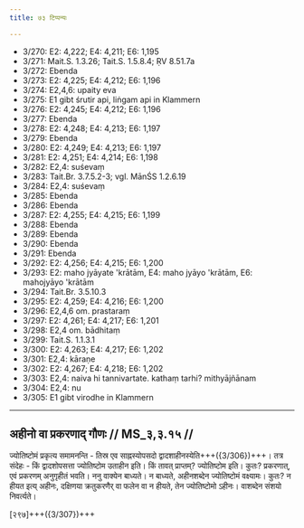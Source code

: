 ```yaml
---
title: ७३ टिप्पन्यः

---
```

- 3/270: E2: 4,222; E4: 4,211; E6: 1,195
- 3/271: Mait.S. 1.3.26; Tait.S. 1.5.8.4; ṚV 8.51.7a
- 3/272: Ebenda
- 3/273: E2: 4,225; E4: 4,212; E6: 1,196
- 3/274: E2,4,6: upaity eva
- 3/275: E1 gibt śrutir api, liṅgam api in Klammern
- 3/276: E2: 4,245; E4: 4,212; E6: 1,196
- 3/277: Ebenda
- 3/278: E2: 4,248; E4: 4,213; E6: 1,197
- 3/279: Ebenda
- 3/280: E2: 4,249; E4: 4,213; E6: 1,197
- 3/281: E2: 4,251; E4: 4,214; E6: 1,198
- 3/282: E2,4: suśevaṃ
- 3/283: Tait.Br. 3.7.5.2-3; vgl. MānŚS 1.2.6.19
- 3/284: E2,4: suśevaṃ
- 3/285: Ebenda
- 3/286: Ebenda
- 3/287: E2: 4,255; E4: 4,215; E6: 1,199
- 3/288: Ebenda
- 3/289: Ebenda
- 3/290: Ebenda
- 3/291: Ebenda
- 3/292: E2: 4,256; E4: 4,215; E6: 1,200
- 3/293: E2: maho jyāyate 'krātām, E4: maho jyāyo 'krātām, E6: mahojyāyo 'krātām
- 3/294: Tait.Br. 3.5.10.3
- 3/295: E2: 4,259; E4: 4,216; E6: 1,200
- 3/296: E2,4,6 om. prastaraṃ
- 3/297: E2: 4,261; E4: 4,217; E6: 1,201
- 3/298: E2,4 om. bādhitaṃ
- 3/299: Tait.S. 1.1.3.1
- 3/300: E2: 4,263; E4: 4,217; E6: 1,202
- 3/301: E2,4: kāraṇe
- 3/302: E2: 4,267; E4: 4,218; E6: 1,202
- 3/303: E2,4: naiva hi tannivartate. kathaṃ tarhi? mithyājñānam
- 3/304: E2,4: nu
- 3/305: E1 gibt virodhe in Klammern

____________________________________________


## अहीनो वा प्रकरणाद् गौणः // MS_३,३.१५ //

ज्योतिष्टोमं प्रकृत्य समामनन्ति - तिस्र एव साह्नस्योपसदो द्वादशाहीनस्येति+++({3/306})+++। तत्र संदेहः - किं द्वादशोपसत्ता ज्योतिष्टोम उताहीन इति। किं तावत् प्राप्तम्? ज्योतिष्टोम इति। कुतः? प्रकरणात्, एवं प्रकरणम् अनुगृहीतं भवति। ननु वाक्येन बाध्यते। न बाध्यते, अहीनशब्देन ज्योतिष्टोमं वक्ष्यामः। कुतः? न हीयत इत्य् अहीनः, दक्षिणया क्रतुकरणैर् वा फलेन वा न हीयते, तेन ज्योतिष्टोमो ऽहीनः। वाशब्देन संशयो निवर्त्यते।

[२९७]+++({3/307})+++
